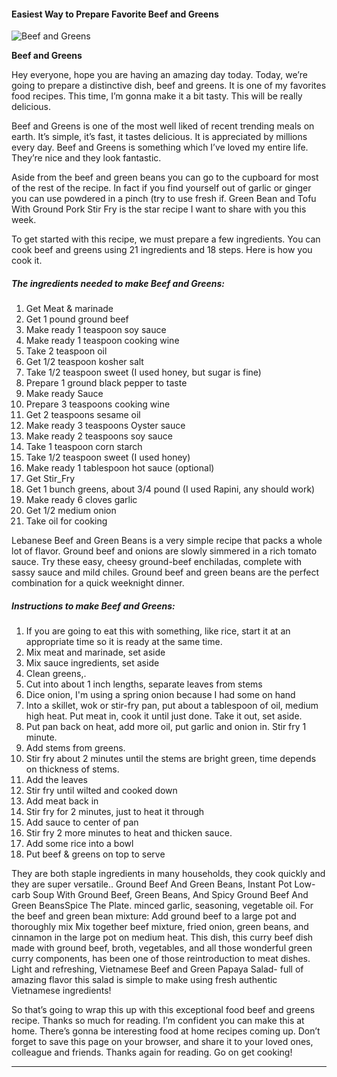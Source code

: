             

#### Easiest Way to Prepare Favorite Beef and Greens

![Beef and Greens](https://img-global.cpcdn.com/recipes/b6ffac66b37588a6/751x532cq70/beef-and-greens-recipe-main-photo.jpg)

**Beef and Greens**

Hey everyone, hope you are having an amazing day today. Today, we’re going to prepare a distinctive dish, beef and greens. It is one of my favorites food recipes. This time, I’m gonna make it a bit tasty. This will be really delicious.

Beef and Greens is one of the most well liked of recent trending meals on earth. It’s simple, it’s fast, it tastes delicious. It is appreciated by millions every day. Beef and Greens is something which I’ve loved my entire life. They’re nice and they look fantastic.

Aside from the beef and green beans you can go to the cupboard for most of the rest of the recipe. In fact if you find yourself out of garlic or ginger you can use powdered in a pinch (try to use fresh if. Green Bean and Tofu With Ground Pork Stir Fry is the star recipe I want to share with you this week.

To get started with this recipe, we must prepare a few ingredients. You can cook beef and greens using 21 ingredients and 18 steps. Here is how you cook it.

##### The ingredients needed to make Beef and Greens:

1.  Get Meat & marinade
2.  Get 1 pound ground beef
3.  Make ready 1 teaspoon soy sauce
4.  Make ready 1 teaspoon cooking wine
5.  Take 2 teaspoon oil
6.  Get 1/2 teaspoon kosher salt
7.  Take 1/2 teaspoon sweet (I used honey, but sugar is fine)
8.  Prepare 1 ground black pepper to taste
9.  Make ready Sauce
10.  Prepare 3 teaspoons cooking wine
11.  Get 2 teaspoons sesame oil
12.  Make ready 3 teaspoons Oyster sauce
13.  Make ready 2 teaspoons soy sauce
14.  Take 1 teaspoon corn starch
15.  Take 1/2 teaspoon sweet (I used honey)
16.  Make ready 1 tablespoon hot sauce (optional)
17.  Get Stir\_Fry
18.  Get 1 bunch greens, about 3/4 pound (I used Rapini, any should work)
19.  Make ready 6 cloves garlic
20.  Get 1/2 medium onion
21.  Take oil for cooking

Lebanese Beef and Green Beans is a very simple recipe that packs a whole lot of flavor. Ground beef and onions are slowly simmered in a rich tomato sauce. Try these easy, cheesy ground-beef enchiladas, complete with sassy sauce and mild chiles. Ground beef and green beans are the perfect combination for a quick weeknight dinner.

##### Instructions to make Beef and Greens:

1.  If you are going to eat this with something, like rice, start it at an appropriate time so it is ready at the same time.
2.  Mix meat and marinade, set aside
3.  Mix sauce ingredients, set aside
4.  Clean greens,.
5.  Cut into about 1 inch lengths, separate leaves from stems
6.  Dice onion, I'm using a spring onion because I had some on hand
7.  Into a skillet, wok or stir-fry pan, put about a tablespoon of oil, medium high heat. Put meat in, cook it until just done. Take it out, set aside.
8.  Put pan back on heat, add more oil, put garlic and onion in. Stir fry 1 minute.
9.  Add stems from greens.
10.  Stir fry about 2 minutes until the stems are bright green, time depends on thickness of stems.
11.  Add the leaves
12.  Stir fry until wilted and cooked down
13.  Add meat back in
14.  Stir fry for 2 minutes, just to heat it through
15.  Add sauce to center of pan
16.  Stir fry 2 more minutes to heat and thicken sauce.
17.  Add some rice into a bowl
18.  Put beef & greens on top to serve

They are both staple ingredients in many households, they cook quickly and they are super versatile.. Ground Beef And Green Beans, Instant Pot Low-carb Soup With Ground Beef, Green Beans, And Spicy Ground Beef And Green BeansSpice The Plate. minced garlic, seasoning, vegetable oil. For the beef and green bean mixture: Add ground beef to a large pot and thoroughly mix Mix together beef mixture, fried onion, green beans, and cinnamon in the large pot on medium heat. This dish, this curry beef dish made with ground beef, broth, vegetables, and all those wonderful green curry components, has been one of those reintroduction to meat dishes. Light and refreshing, Vietnamese Beef and Green Papaya Salad- full of amazing flavor this salad is simple to make using fresh authentic Vietnamese ingredients!

So that’s going to wrap this up with this exceptional food beef and greens recipe. Thanks so much for reading. I’m confident you can make this at home. There’s gonna be interesting food at home recipes coming up. Don’t forget to save this page on your browser, and share it to your loved ones, colleague and friends. Thanks again for reading. Go on get cooking!

* * *